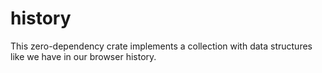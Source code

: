 # history

This zero-dependency crate implements a collection with data structures like we have in our browser history.